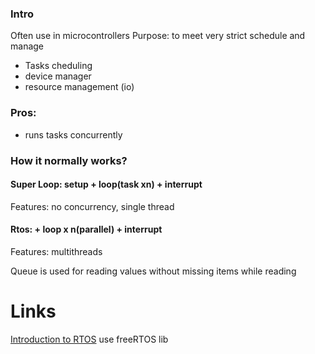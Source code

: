 ### Intro
Often use in microcontrollers
Purpose: to meet very strict schedule and manage 
- Tasks cheduling
- device manager
- resource management (io) 

### Pros:
- runs tasks concurrently

### How it normally works?
#### Super Loop: setup + loop(task xn) + interrupt
Features: no concurrency, single thread
#### Rtos: + loop x n(parallel) + interrupt
Features: multithreads

Queue is used for reading values without missing items while reading
# Links
[Introduction to RTOS](https://www.youtube.com/watch?v=pHJ3lxOoWeI&list=PLEBQazB0HUyQ4hAPU1cJED6t3DU0h34bz&index=5)
use freeRTOS lib